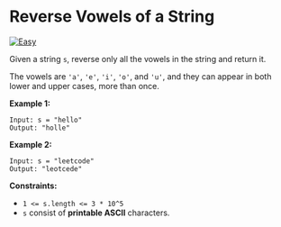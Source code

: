 # Reverse Vowels of a String

[![Easy](https://img.shields.io/badge/Difficulty-Easy-Green.svg)](https://github.com/aminariana/leetcode)

Given a string `s`, reverse only all the vowels in the string and return it.

The vowels are `'a'`, `'e'`, `'i'`, `'o'`, and `'u'`, and they can appear in both lower and upper cases, more than once.

 

**Example 1:**
```
Input: s = "hello"
Output: "holle"
```

**Example 2:**
```
Input: s = "leetcode"
Output: "leotcede"
```

**Constraints:**
- `1 <= s.length <= 3 * 10^5`
- `s` consist of **printable ASCII** characters.